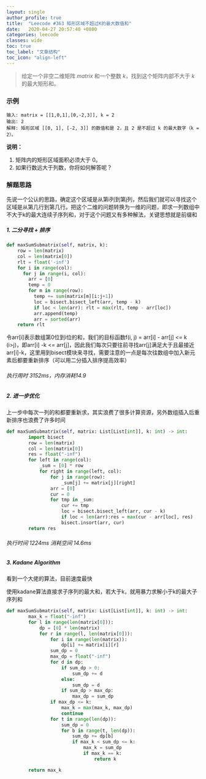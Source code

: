 ```yaml
---
layout: single
author_profile: true
title:  "Leecode #363 矩形区域不超过K的最大数值和"
date:   2020-04-27 20:57:40 +0800
categories: leecode
classes: wide
toc: true
toc_label: "文章结构"
toc_icon: "align-left"
---
```


> 给定一个非空二维矩阵 *matrix* 和一个整数 *k*，找到这个矩阵内部不大于 *k* 的最大矩形和。

### 示例

```
输入: matrix = [[1,0,1],[0,-2,3]], k = 2
输出: 2 
解释: 矩形区域 [[0, 1], [-2, 3]] 的数值和是 2，且 2 是不超过 k 的最大数字（k = 2）。
```

**说明：**

1. 矩阵内的矩形区域面积必须大于 0。
2. 如果行数远大于列数，你将如何解答呢？



### 解题思路

先说一个公认的思路，确定这个区域是从第i列到第j列，然后我们就可以寻找这个区域是从第几行到第几行。把这个二维的问题转换为一维的问题，即求一列数组中不大于k的最大连续子序列和，对于这个问题又有多种解法，关键思想就是前缀和

##### 1. 二分寻找 + 排序

```python
def maxSumSubmatrix(self, matrix, k):
    row = len(matrix)
    col = len(matrix[0])
    rlt = float('-inf')
    for i in range(col):
      for j in range(i, col):
        arr = [0]
        temp = 0
        for m in range(row):
          temp += sum(matrix[m][i:j+1])
          loc = bisect.bisect_left(arr, temp - k)
          if loc < len(arr): rlt = max(rlt, temp - arr[loc])
          arr.append(temp)
          arr = sorted(arr)
    return rlt
```

令arr[i]表示数组第0位到i位的和，我们的目标函数f(i, j) = arr[i] - arr[j] <= k (i>j)，即arr[i] -k <= arr[j]，因此我们每次只要往前寻找arr[j]满足大于且最接近arr[i]-k，这里用到bisect模块来寻找，需要注意的一点是每次往数组中加入新元素后都要重新排序（可以用二分插入排序提高效率）

###### 执行用时 3152ms，内存消耗14.9



##### 2. 进一步优化

上一步中每次一列的和都要重新求，其实浪费了很多计算资源，另外数组插入后重新排序也浪费了许多时间

```python
def maxSumSubmatrix(self, matrix: List[List[int]], k: int) -> int:
        import bisect
        row = len(matrix)
        col = len(matrix[0])
        res = float("-inf")
        for left in range(col):
            _sum = [0] * row
            for right in range(left, col):
                for j in range(row):
                    _sum[j] += matrix[j][right]
                arr = [0]
                cur = 0
                for tmp in _sum:
                    cur += tmp
                    loc = bisect.bisect_left(arr, cur - k)
                    if loc < len(arr):res = max(cur - arr[loc], res)
                    bisect.insort(arr, cur)
        return res
```

###### 执行时间 1224ms 消耗空间 14.6ms



##### 3. Kadane Algorithm

看到一个大佬的算法，目前速度最快

使用kadane算法直接求子序列的最大和，若大于k，就用暴力求解小于k的最大子序列和

```python
def maxSumSubmatrix(self, matrix: List[List[int]], k: int) -> int:
        max_k = float("-inf")
        for l in range(len(matrix[0])):
            dp = [0] * len(matrix)
            for r in range(l, len(matrix[0])):
                for i in range(len(matrix)):
                    dp[i] += matrix[i][r]
                sum_dp = 0
                max_dp = float("-inf")
                for d in dp:
                    if sum_dp > 0:
                        sum_dp += d
                    else:
                        sum_dp = d
                    if sum_dp > max_dp:
                        max_dp = sum_dp
                if max_dp <= k:
                    max_k = max(max_k, max_dp)
                    continue
                for t in range(len(dp)):
                    sum_dp = 0
                    for b in range(t, len(dp)):
                        sum_dp += dp[b]
                        if max_k < sum_dp <= k:
                            max_k = sum_dp
                            if max_k == k:
                                return k

        return max_k
```

